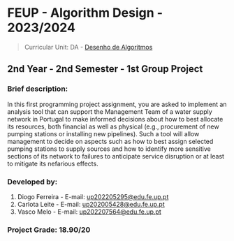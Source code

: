 # FEUP - Algorithm Design - 2023/2024
> Curricular Unit: DA - [Desenho de Algoritmos](https://sigarra.up.pt/feup/pt/ucurr_geral.ficha_uc_view?pv_ocorrencia_id=520321)

## 2nd Year - 2nd Semester - 1st Group Project

### Brief description:

In this first programming project assignment, you are asked to implement an analysis tool that can support
the Management Team of a water supply network in Portugal to make informed decisions about how to
best allocate its resources, both financial as well as physical (e.g., procurement of new pumping stations or
installing new pipelines). Such a tool will allow management to decide on aspects such as how to best assign
selected pumping stations to supply sources and how to identify more sensitive sections of its network to
failures to anticipate service disruption or at least to mitigate its nefarious effects.

### Developed by:

1. Diogo Ferreira - E-mail: up202205295@edu.fe.up.pt
2. Carlota Leite - E-mail: up202005428@edu.fe.up.pt
3. Vasco Melo - E-mail: up202207564@edu.fe.up.pt

### Project Grade: 18.90/20